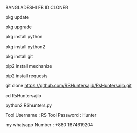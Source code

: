 BANGLADESHI FB ID CLONER

pkg update

pkg upgrade

pkg install python

pkg install python2

pkg install git

pip2 install mechanize

pip2 install requests

git clone https://github.com/RSHuntersajib/RsHuntersajib.git

cd RsHuntersajib

python2 RShunters.py

Tool Username : RS Tool Password : Hunter

my whatsapp Number : +880 1874619204
